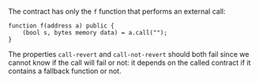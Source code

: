 The contract has only the `f` function that performs an external call:
```
function f(address a) public {
    (bool s, bytes memory data) = a.call("");
}
```
The properties `call-revert` and `call-not-revert` should both fail since we cannot know if the call will fail or not: it depends on the called contract if it contains a fallback function or not.